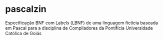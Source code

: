 # pascalzin
Especificação BNF com Labels (LBNF) de uma linguagem fictícia baseada em Pascal para a disciplina de Compiladores da Pontifícia Universidade Católica de Goiás
